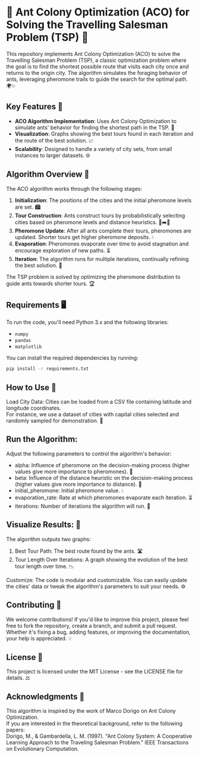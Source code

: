 # 🐜 Ant Colony Optimization (ACO) for Solving the Travelling Salesman Problem (TSP) 🚚 

This repository implements Ant Colony Optimization (ACO) to solve the Travelling Salesman Problem (TSP), a classic optimization problem where the goal is to find the shortest possible route that visits each city once and returns to the origin city. The algorithm simulates the foraging behavior of ants, leveraging pheromone trails to guide the search for the optimal path. 🌍✨

## Key Features 🔑

- **ACO Algorithm Implementation**: Uses Ant Colony Optimization to simulate ants' behavior for finding the shortest path in the TSP. 🐜
- **Visualization**: Graphs showing the best tours found in each iteration and the route of the best solution. 📈
- **Scalability**: Designed to handle a variety of city sets, from small instances to larger datasets. 🌐

## Algorithm Overview 🧠

The ACO algorithm works through the following stages:

1. **Initialization**: The positions of the cities and the initial pheromone levels are set. 🏙️
2. **Tour Construction**: Ants construct tours by probabilistically selecting cities based on pheromone levels and distance heuristics. 🐜➡️🌆
3. **Pheromone Update**: After all ants complete their tours, pheromones are updated. Shorter tours get higher pheromone deposits. 💧
4. **Evaporation**: Pheromones evaporate over time to avoid stagnation and encourage exploration of new paths. ⏳
5. **Iteration**: The algorithm runs for multiple iterations, continually refining the best solution. 🔄

The TSP problem is solved by optimizing the pheromone distribution to guide ants towards shorter tours. 🏆

## Requirements 🖥️

To run the code, you'll need Python 3.x and the following libraries:
- `numpy`
- `pandas`
- `matplotlib`

You can install the required dependencies by running:

```bash
pip install -r requirements.txt
```

## How to Use 🚀
Load City Data: Cities can be loaded from a CSV file containing latitude and longitude coordinates.   
For instance, we use a dataset of cities with capital cities selected and randomly sampled for demonstration. 📍  

## Run the Algorithm: 

Adjust the following parameters to control the algorithm's behavior:  

- alpha: Influence of pheromone on the decision-making process (higher values give more importance to pheromones). 🐜
- beta: Influence of the distance heuristic on the decision-making process (higher values give more importance to distance). 📏
-  initial_pheromone: Initial pheromone value. 💧
- evaporation_rate: Rate at which pheromones evaporate each iteration. ⏳
- iterations: Number of iterations the algorithm will run. 🔄

## Visualize Results: 📝

The algorithm outputs two graphs:  
1. Best Tour Path: The best route found by the ants. 🛣️  
2. Tour Length Over Iterations: A graph showing the evolution of the best tour length over time. 📉  

Customize: The code is modular and customizable. You can easily update the cities' data or tweak the algorithm's parameters to suit your needs. ⚙️

## Contributing 🤝
We welcome contributions! If you'd like to improve this project, please feel free to fork the repository, create a branch, and submit a pull request. Whether it's fixing a bug, adding features, or improving the documentation, your help is appreciated. 💡

## License 📜
This project is licensed under the MIT License - see the LICENSE file for details. ⚖️

## Acknowledgments 🙏
This algorithm is inspired by the work of Marco Dorigo on Ant Colony Optimization.   
If you are interested in the theoretical background, refer to the following papers:  
Dorigo, M., & Gambardella, L. M. (1997). "Ant Colony System: A Cooperative Learning Approach to the Traveling Salesman Problem." IEEE Transactions on Evolutionary Computation.